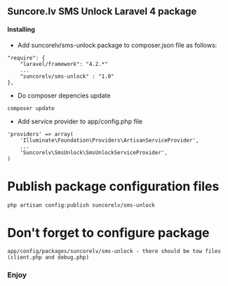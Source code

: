 ## Suncore.lv SMS Unlock Laravel 4 package

#### Installing

* Add suncorelv/sms-unlock package to composer.json file as follows:

```
"require": {
    "laravel/framework": "4.2.*"
    ...
    "suncorelv/sms-unlock" : "1.0"
},
```

* Do composer depencies update

```
composer update
```

* Add service provider to app/config.php file

```
'providers' => array(
    'Illuminate\Foundation\Providers\ArtisanServiceProvider',
    ...
    'Suncorelv\SmsUnlock\SmsUnlockServiceProvider',
)
```

# Publish package configuration files

```
php artisan config:publish suncorelv/sms-unlock
```

# Don't forget to configure package
```
app/config/packages/suncorelv/sms-unlock - there should be tow files (client.php and debug.php)
```

### Enjoy